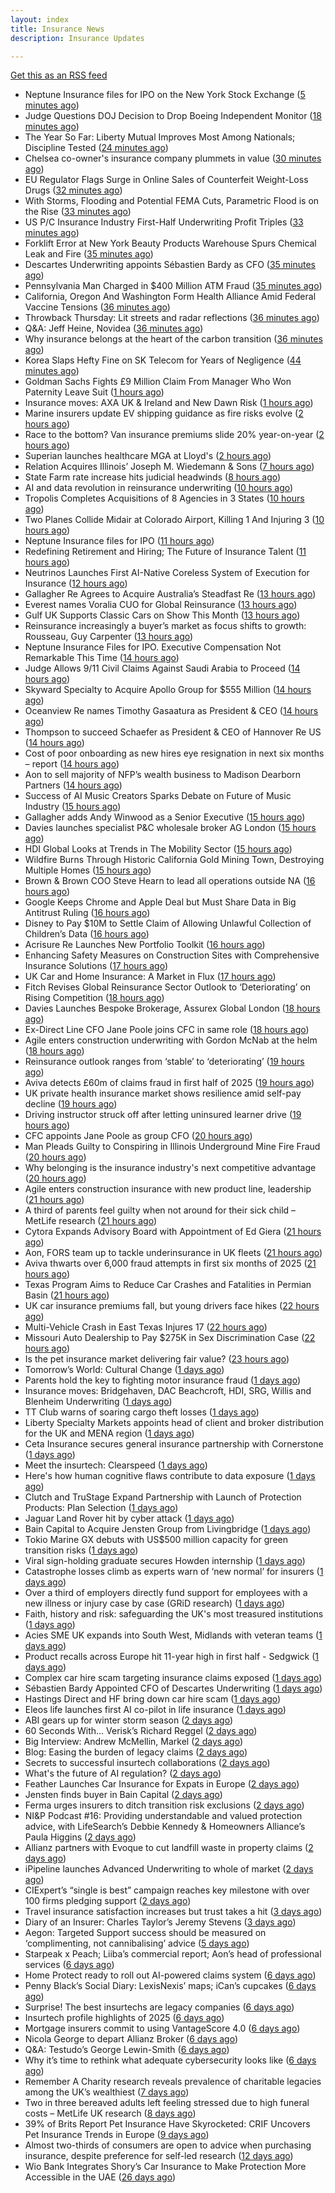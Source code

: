 ```yaml
---
layout: index
title: Insurance News
description: Insurance Updates

---
```


[Get this as an RSS feed](/insurance.rss)

<!-- news_marker starts -->
- Neptune Insurance files for IPO on the New York Stock Exchange ([5 minutes ago](https://www.reinsurancene.ws/neptune-insurance-files-for-ipo-on-the-new-york-stock-exchange/))
- Judge Questions DOJ Decision to Drop Boeing Independent Monitor ([18 minutes ago](https://www.insurancejournal.com/news/national/2025/09/04/837785.htm))
- The Year So Far: Liberty Mutual Improves Most Among Nationals; Discipline Tested ([24 minutes ago](https://www.insurancejournal.com/news/national/2025/09/04/837788.htm))
- Chelsea co-owner's insurance company plummets in value ([30 minutes ago](https://www.insurancebusinessmag.com/uk/news/breaking-news/chelsea-coowners-insurance-company-plummets-in-value-548361.aspx))
- EU Regulator Flags Surge in Online Sales of Counterfeit Weight-Loss Drugs ([32 minutes ago](https://www.insurancejournal.com/news/international/2025/09/04/837764.htm))
- With Storms, Flooding and Potential FEMA Cuts, Parametric Flood is on the Rise ([33 minutes ago](https://www.insurancejournal.com/news/southeast/2025/09/04/837828.htm))
- US P/C Insurance Industry First-Half Underwriting Profit Triples ([33 minutes ago](https://www.insurancejournal.com/news/national/2025/09/04/837812.htm))
- Forklift Error at New York Beauty Products Warehouse Spurs Chemical Leak and Fire ([35 minutes ago](https://www.insurancejournal.com/news/east/2025/09/04/837838.htm))
- Descartes Underwriting appoints Sébastien Bardy as CFO ([35 minutes ago](https://www.reinsurancene.ws/descartes-underwriting-appoints-sebastien-bardy-as-cfo/))
- Pennsylvania Man Charged in $400 Million ATM Fraud ([35 minutes ago](https://www.insurancejournal.com/news/east/2025/09/04/837823.htm))
- California, Oregon And Washington Form Health Alliance Amid Federal Vaccine Tensions ([36 minutes ago](https://www.insurancejournal.com/news/west/2025/09/04/837772.htm))
- Throwback Thursday: Lit streets and radar reflections ([36 minutes ago](https://www.postonline.co.uk/personal/7956764/throwback-thursday-lit-streets-and-radar-reflections))
- Q&A: Jeff Heine, Novidea ([36 minutes ago](https://www.postonline.co.uk/technology/7957699/qa-jeff-heine-novidea))
- Why insurance belongs at the heart of the carbon transition ([36 minutes ago](https://www.postonline.co.uk/commercial/7958927/why-insurance-belongs-at-the-heart-of-the-carbon-transition))
- Korea Slaps Hefty Fine on SK Telecom for Years of Negligence ([44 minutes ago](https://www.insurancejournal.com/news/international/2025/09/04/837768.htm))
- Goldman Sachs Fights £9 Million Claim From Manager Who Won Paternity Leave Suit ([1 hours ago](https://www.insurancejournal.com/news/international/2025/09/04/837782.htm))
- Insurance moves: AXA UK & Ireland and New Dawn Risk ([1 hours ago](https://www.insurancebusinessmag.com/uk/news/breaking-news/insurance-moves-axa-uk-and-ireland-and-new-dawn-risk-548375.aspx))
- Marine insurers update EV shipping guidance as fire risks evolve ([2 hours ago](https://www.insurancebusinessmag.com/uk/news/marine/marine-insurers-update-ev-shipping-guidance-as-fire-risks-evolve-548373.aspx))
- Race to the bottom? Van insurance premiums slide 20% year-on-year ([2 hours ago](https://www.insurancebusinessmag.com/uk/news/auto-motor/race-to-the-bottom-van-insurance-premiums-slide-20-yearonyear-548371.aspx))
- Superian launches healthcare MGA at Lloyd's ([2 hours ago](https://www.insurancebusinessmag.com/uk/news/life-insurance/superian-launches-healthcare-mga-at-lloyds-548370.aspx))
- Relation Acquires Illinois’ Joseph M. Wiedemann & Sons ([7 hours ago](https://www.insurancejournal.com/news/midwest/2025/09/03/837816.htm))
- State Farm rate increase hits judicial headwinds ([8 hours ago](https://www.dig-in.com/news/state-farm-rate-increase-hits-judicial-headwinds))
- AI and data revolution in reinsurance underwriting ([10 hours ago](https://www.dig-in.com/opinion/ai-and-data-revolution-in-reinsurance-underwriting))
- Tropolis Completes Acquisitions of 8 Agencies in 3 States ([10 hours ago](https://www.insurancejournal.com/news/national/2025/09/03/837779.htm))
- Two Planes Collide Midair at Colorado Airport, Killing 1 And Injuring 3 ([10 hours ago](https://www.insurancejournal.com/news/west/2025/09/03/837776.htm))
- Neptune Insurance files for IPO ([11 hours ago](https://www.dig-in.com/articles/neptune-insurance-files-for-ipo))
- Redefining Retirement and Hiring; The Future of Insurance Talent ([11 hours ago](https://www.insurancejournal.com/services/newswire/2025/09/03/837637.htm))
- Neutrinos Launches First AI-Native Coreless System of Execution for Insurance ([12 hours ago](https://www.insurtechinsights.com/neutrinos-launches-first-ai-native-coreless-system-of-execution-for-insurance/))
- Gallagher Re Agrees to Acquire Australia’s Steadfast Re ([13 hours ago](https://www.insurtechinsights.com/gallagher-re-agrees-to-acquire-australias-steadfast-re/))
- Everest names Voralia CUO for Global Reinsurance ([13 hours ago](https://www.reinsurancene.ws/everest-names-voralia-cuo-for-global-reinsurance/))
- Gulf UK Supports Classic Cars on Show This Month ([13 hours ago](https://insurance-edge.net/2025/09/03/gulf-uk-supports-classic-cars-on-show-this-month/))
- Reinsurance increasingly a buyer’s market as focus shifts to growth: Rousseau, Guy Carpenter ([13 hours ago](https://www.reinsurancene.ws/reinsurance-increasingly-a-buyers-market-as-focus-shifts-to-growth-rousseau-guy-carpenter/))
- Neptune Insurance Files for IPO. Executive Compensation Not Remarkable This Time ([14 hours ago](https://www.insurancejournal.com/news/southeast/2025/09/03/837735.htm))
- Judge Allows 9/11 Civil Claims Against Saudi Arabia to Proceed ([14 hours ago](https://www.insurancejournal.com/news/east/2025/09/03/837746.htm))
- Skyward Specialty to Acquire Apollo Group for $555 Million ([14 hours ago](https://www.insurtechinsights.com/skyward-specialty-to-acquire-apollo-group-for-555-million/))
- Oceanview Re names Timothy Gasaatura as President & CEO ([14 hours ago](https://www.reinsurancene.ws/oceanview-re-names-timothy-gasaatura-as-president-ceo/))
- Thompson to succeed Schaefer as President & CEO of Hannover Re US ([14 hours ago](https://www.reinsurancene.ws/thompson-to-succeed-schaefer-as-president-ceo-of-hannover-re-us/))
- Cost of poor onboarding as new hires eye resignation in next six months – report ([14 hours ago](https://www.insurancebusinessmag.com/uk/business-strategy/cost-of-poor-onboarding-as-new-hires-eye-resignation-in-next-six-months--report-548328.aspx))
- Aon to sell majority of NFP’s wealth business to Madison Dearborn Partners ([14 hours ago](https://www.reinsurancene.ws/aon-to-sell-majority-of-nfps-wealth-business-to-madison-dearborn-partners/))
- Success of AI Music Creators Sparks Debate on Future of Music Industry ([15 hours ago](https://www.insurancejournal.com/news/national/2025/09/03/837736.htm))
- Gallagher adds Andy Winwood as a Senior Executive ([15 hours ago](https://www.reinsurancene.ws/gallagher-adds-andy-winwood-as-a-senior-executive/))
- Davies launches specialist P&C wholesale broker AG London ([15 hours ago](https://www.reinsurancene.ws/davies-launches-specialist-pc-wholesale-broker-ag-london/))
- HDI Global Looks at Trends in The Mobility Sector ([15 hours ago](https://insurance-edge.net/2025/09/03/hdi-global-looks-at-trends-in-the-mobility-sector/))
- Wildfire Burns Through Historic California Gold Mining Town, Destroying Multiple Homes ([15 hours ago](https://www.insurancejournal.com/news/west/2025/09/03/837731.htm))
- Brown & Brown COO Steve Hearn to lead all operations outside NA ([16 hours ago](https://www.reinsurancene.ws/brown-brown-coo-steve-hearn-to-lead-all-operations-outside-na/))
- Google Keeps Chrome and Apple Deal but Must Share Data in Big Antitrust Ruling ([16 hours ago](https://www.insurancejournal.com/news/national/2025/09/03/837727.htm))
- Disney to Pay $10M to Settle Claim of Allowing Unlawful Collection of Children’s Data ([16 hours ago](https://www.insurancejournal.com/news/national/2025/09/03/837722.htm))
- Acrisure Re Launches New Portfolio Toolkit ([16 hours ago](https://insurance-edge.net/2025/09/03/acrisure-re-launches-new-portfolio-toolkit/))
- Enhancing Safety Measures on Construction Sites with Comprehensive Insurance Solutions ([17 hours ago](https://insurance-edge.net/2025/09/03/enhancing-safety-measures-on-construction-sites-with-comprehensive-insurance-solutions/))
- UK Car and Home Insurance: A Market in Flux ([17 hours ago](https://insurance-edge.net/2025/09/03/uk-car-and-home-insurance-a-market-in-flux/))
- Fitch Revises Global Reinsurance Sector Outlook to ‘Deteriorating’ on Rising Competition ([18 hours ago](https://www.insurancejournal.com/news/international/2025/09/03/837717.htm))
- Davies Launches Bespoke Brokerage, Assurex Global London ([18 hours ago](https://insurance-edge.net/2025/09/03/davies-launches-bespoke-brokerage-assurex-global-london/))
- Ex-Direct Line CFO Jane Poole joins CFC in same role ([18 hours ago](https://www.insurancebusinessmag.com/uk/news/breaking-news/exdirect-line-cfo-jane-poole-joins-cfc-in-same-role-548279.aspx))
- Agile enters construction underwriting with Gordon McNab at the helm ([18 hours ago](https://www.insurtechinsights.com/agile-enters-construction-underwriting-with-gordon-mcnab-at-the-helm/))
- Reinsurance outlook ranges from ‘stable’ to ‘deteriorating’ ([19 hours ago](https://www.postonline.co.uk/reinsurance/7958944/reinsurance-outlook-ranges-from-%E2%80%98stable%E2%80%99-to-%E2%80%98deteriorating%E2%80%99))
- Aviva detects £60m of claims fraud in first half of 2025 ([19 hours ago](https://www.postonline.co.uk/news/7958946/aviva-detects-%C2%A360m-of-claims-fraud-in-first-half-of-2025))
- UK private health insurance market shows resilience amid self-pay decline ([19 hours ago](https://www.insurancebusinessmag.com/uk/news/life-insurance/uk-private-health-insurance-market-shows-resilience-amid-selfpay-decline-548276.aspx))
- Driving instructor struck off after letting uninsured learner drive ([19 hours ago](https://www.insurancebusinessmag.com/uk/news/legal-insights/driving-instructor-struck-off-after-letting-uninsured-learner-drive-548275.aspx))
- CFC appoints Jane Poole as group CFO ([20 hours ago](https://www.postonline.co.uk/news/7958945/cfc-appoints-jane-poole-as-group-cfo))
- Man Pleads Guilty to Conspiring in Illinois Underground Mine Fire Fraud ([20 hours ago](https://www.insurancejournal.com/news/midwest/2025/09/03/837692.htm))
- Why belonging is the insurance industry's next competitive advantage ([20 hours ago](https://www.insurancebusinessmag.com/uk/news/diversity-inclusion/why-belonging-is-the-insurance-industrys-next-competitive-advantage-548171.aspx))
- Agile enters construction insurance with new product line, leadership ([21 hours ago](https://www.insurancebusinessmag.com/uk/news/construction-engineering/agile-enters-construction-insurance-with-new-product-line-leadership-548263.aspx))
- A third of parents feel guilty when not around for their sick child – MetLife research ([21 hours ago](https://ifamagazine.com/a-third-of-parents-feel-guilty-when-not-around-for-their-sick-child-metlife-research/))
- Cytora Expands Advisory Board with Appointment of Ed Giera ([21 hours ago](https://www.insurtechinsights.com/cytora-expands-advisory-board-with-appointment-of-ed-giera/))
- Aon, FORS team up to tackle underinsurance in UK fleets ([21 hours ago](https://www.insurancebusinessmag.com/uk/news/auto-motor/aon-fors-team-up-to-tackle-underinsurance-in-uk-fleets-548260.aspx))
- Aviva thwarts over 6,000 fraud attempts in first six months of 2025 ([21 hours ago](https://www.insurancebusinessmag.com/uk/news/breaking-news/aviva-thwarts-over-6000-fraud-attempts-in-first-six-months-of-2025-548258.aspx))
- Texas Program Aims to Reduce Car Crashes and Fatalities in Permian Basin ([21 hours ago](https://www.insurancejournal.com/news/southcentral/2025/09/03/837671.htm))
- UK car insurance premiums fall, but young drivers face hikes ([22 hours ago](https://www.insurancebusinessmag.com/uk/news/auto-motor/uk-car-insurance-premiums-fall-but-young-drivers-face-hikes-548243.aspx))
- Multi-Vehicle Crash in East Texas Injures 17 ([22 hours ago](https://www.insurancejournal.com/news/southcentral/2025/09/03/837676.htm))
- Missouri Auto Dealership to Pay $275K in Sex Discrimination Case ([22 hours ago](https://www.insurancejournal.com/news/midwest/2025/09/03/837689.htm))
- Is the pet insurance market delivering fair value? ([23 hours ago](https://www.postonline.co.uk/personal/7958177/is-the-pet-insurance-market-delivering-fair-value))
- Tomorrow’s World: Cultural Change ([1 days ago](https://www.postonline.co.uk/regulation/7958189/tomorrow%E2%80%99s-world-cultural-change))
- Parents hold the key to fighting motor insurance fraud ([1 days ago](https://www.postonline.co.uk/claims/7958260/parents-hold-the-key-to-fighting-motor-insurance-fraud))
- Insurance moves: Bridgehaven, DAC Beachcroft, HDI, SRG, Willis and Blenheim Underwriting ([1 days ago](https://www.insurancebusinessmag.com/uk/news/breaking-news/insurance-moves-bridgehaven-dac-beachcroft-hdi-srg-willis-and-blenheim-underwriting-548213.aspx))
- TT Club warns of soaring cargo theft losses ([1 days ago](https://www.insurancebusinessmag.com/uk/news/auto-motor/tt-club-warns-of-soaring-cargo-theft-losses-548216.aspx))
- Liberty Specialty Markets appoints head of client and broker distribution for the UK and MENA region ([1 days ago](https://www.insurancebusinessmag.com/uk/news/breaking-news/liberty-specialty-markets-appoints-head-of-client-and-broker-distribution-for-the-uk-and-mena-region-548211.aspx))
- Ceta Insurance secures general insurance partnership with Cornerstone ([1 days ago](https://www.insurancebusinessmag.com/uk/news/breaking-news/ceta-insurance-secures-general-insurance-partnership-with-cornerstone-548218.aspx))
- Meet the insurtech: Clearspeed ([1 days ago](https://www.dig-in.com/news/meet-the-insurtech-clearspeed))
- Here's how human cognitive flaws contribute to data exposure ([1 days ago](https://www.dig-in.com/opinion/how-cognitive-flaws-contribute-to-data-exposure))
- Clutch and TruStage Expand Partnership with Launch of Protection Products: Plan Selection ([1 days ago](https://www.insurtechinsights.com/clutch-and-trustage-expand-partnership-with-launch-of-protection-products-plan-selection/))
- Jaguar Land Rover hit by cyber attack ([1 days ago](https://www.insurancebusinessmag.com/uk/news/cyber/jaguar-land-rover-hit-by-cyber-attack-548178.aspx))
- Bain Capital to Acquire Jensten Group from Livingbridge ([1 days ago](https://www.insurtechinsights.com/bain-capital-to-acquire-jensten-group-from-livingbridge/))
- Tokio Marine GX debuts with US$500 million capacity for green transition risks ([1 days ago](https://www.insurancebusinessmag.com/uk/news/breaking-news/tokio-marine-gx-debuts-with-us500-million-capacity-for-green-transition-risks-548146.aspx))
- Viral sign-holding graduate secures Howden internship ([1 days ago](https://www.postonline.co.uk/broker/7958941/viral-sign-holding-graduate-secures-howden-internship))
- Catastrophe losses climb as experts warn of ‘new normal’ for insurers ([1 days ago](https://www.insurancebusinessmag.com/uk/news/catastrophe/catastrophe-losses-climb-as-experts-warn-of-new-normal-for-insurers-548128.aspx))
- Over a third of employers directly fund support for employees with a new illness or injury case by case (GRiD research) ([1 days ago](https://ifamagazine.com/over-a-third-36-of-employers-directly-fund-support-for-employees-with-a-new-illness-or-injury-case-by-case-grid-research/))
- Faith, history and risk: safeguarding the UK's most treasured institutions ([1 days ago](https://www.insurancebusinessmag.com/uk/news/non-profits/faith-history-and-risk-safeguarding-the-uks-most-treasured-institutions-548124.aspx))
- Acies SME UK expands into South West, Midlands with veteran teams ([1 days ago](https://www.insurancebusinessmag.com/uk/news/sme/acies-sme-uk-expands-into-south-west-midlands-with-veteran-teams-548106.aspx))
- Product recalls across Europe hit 11-year high in first half - Sedgwick ([1 days ago](https://www.insurancebusinessmag.com/uk/news/breaking-news/product-recalls-across-europe-hit-11year-high-in-first-half--sedgwick-548101.aspx))
- Complex car hire scam targeting insurance claims exposed ([1 days ago](https://www.insurancebusinessmag.com/uk/news/auto-motor/complex-car-hire-scam-targeting-insurance-claims-exposed-548092.aspx))
- Sébastien Bardy Appointed CFO of Descartes Underwriting ([1 days ago](https://www.insurtechinsights.com/sebastien-bardy-appointed-cfo-of-descartes-underwriting/))
- Hastings Direct and HF bring down car hire scam ([1 days ago](https://www.postonline.co.uk/personal/7958940/hastings-direct-and-hf-bring-down-car-hire-scam))
- Eleos life launches first AI co-pilot in life insurance ([1 days ago](https://ifamagazine.com/eleos-life-launches-first-ai-co-pilot-in-life-insurance/))
- ABI gears up for winter storm season ([2 days ago](https://www.postonline.co.uk/claims/7958926/abi-gears-up-for-winter-storm-season))
- 60 Seconds With... Verisk’s Richard Reggel ([2 days ago](https://www.postonline.co.uk/technology/7958029/60-seconds-with-verisk%E2%80%99s-richard-reggel))
- Big Interview: Andrew McMellin, Markel ([2 days ago](https://www.postonline.co.uk/lloyd%E2%80%99slondon/7958273/big-interview-andrew-mcmellin-markel))
- Blog: Easing the burden of legacy claims ([2 days ago](https://www.postonline.co.uk/claims/7958292/blog-easing-the-burden-of-legacy-claims))
- Secrets to successful insurtech collaborations ([2 days ago](https://www.dig-in.com/news/secrets-to-successful-insurtech-collaborations))
- What's the future of AI regulation? ([2 days ago](https://www.dig-in.com/news/whats-the-future-of-ai-regulation))
- Feather Launches Car Insurance for Expats in Europe ([2 days ago](https://www.insurtechinsights.com/feather-launches-car-insurance-for-expats-in-europe/))
- Jensten finds buyer in Bain Capital ([2 days ago](https://www.postonline.co.uk/news/7958931/jensten-finds-buyer-in-bain-capital))
- Ferma urges insurers to ditch transition risk exclusions ([2 days ago](https://www.postonline.co.uk/commercial/7958930/ferma-urges-insurers-to-ditch-transition-risk-exclusions))
- NI&P Podcast #16: Providing understandable and valued protection advice, with LifeSearch’s Debbie Kennedy & Homeowners Alliance’s Paula Higgins ([2 days ago](https://ifamagazine.com/nip-podcast-16-providing-understandable-and-valued-protection-advice-with-lifesearchs-debbie-kennedy-homeowners-alliances-paula-higgins/))
- Allianz partners with Evoque to cut landfill waste in property claims ([2 days ago](https://www.insurtechinsights.com/allianz-partners-with-evoque-to-cut-landfill-waste-in-property-claims/))
- iPipeline launches Advanced Underwriting to whole of market ([2 days ago](https://ifamagazine.com/ipipeline-launches-advanced-underwriting-to-whole-of-market/))
- CIExpert’s “single is best” campaign reaches key milestone with over 100 firms pledging support ([2 days ago](https://ifamagazine.com/ciexperts-single-is-best-campaign-reaches-key-milestone-with-over-100-firms-pledging-support/))
- Travel insurance satisfaction increases but trust takes a hit ([3 days ago](https://www.postonline.co.uk/personal/7958863/travel-insurance-satisfaction-increases-but-trust-takes-a-hit))
- Diary of an Insurer: Charles Taylor’s Jeremy Stevens ([3 days ago](https://www.postonline.co.uk/technology/7957628/diary-of-an-insurer-charles-taylor%E2%80%99s-jeremy-stevens))
- Aegon: Targeted Support success should be measured on ‘complimenting, not cannibalising’ advice ([5 days ago](https://ifamagazine.com/aegon-targeted-support-success-should-be-measured-on-complimenting-not-cannibalising-advice/))
- Starpeak x Peach; Liiba’s commercial report; Aon’s head of professional services ([6 days ago](https://www.postonline.co.uk/news/7958924/starpeak-x-peach-liiba%E2%80%99s-commercial-report-aon%E2%80%99s-head-of-professional-services))
- Home Protect ready to roll out AI-powered claims system ([6 days ago](https://www.postonline.co.uk/news/7958319/home-protect-ready-to-roll-out-ai-powered-claims-system))
- Penny Black’s Social Diary: LexisNexis’ maps; iCan’s cupcakes ([6 days ago](https://www.postonline.co.uk/people/7958246/penny-black%E2%80%99s-social-diary-lexisnexis%E2%80%99-maps-ican%E2%80%99s-cupcakes))
- Surprise! The best insurtechs are legacy companies ([6 days ago](https://www.dig-in.com/opinion/the-best-insurtechs-are-legacy-companies))
- Insurtech profile highlights of 2025 ([6 days ago](https://www.dig-in.com/list/insurtech-profile-highlights-of-2025))
- Mortgage insurers commit to using VantageScore 4.0 ([6 days ago](https://www.dig-in.com/news/mortgage-insurers-commit-to-using-vantagescore-4-0))
- Nicola George to depart Allianz Broker ([6 days ago](https://www.postonline.co.uk/broker/7958923/nicola-george-to-depart-allianz-broker))
- Q&A: Testudo’s George Lewin-Smith ([6 days ago](https://www.postonline.co.uk/technology/7958076/qa-testudo%E2%80%99s-george-lewin-smith))
- Why it’s time to rethink what adequate cybersecurity looks like ([6 days ago](https://www.postonline.co.uk/commercial/7958910/why-it%E2%80%99s-time-to-rethink-what-adequate-cybersecurity-looks-like))
- Remember A Charity research reveals prevalence of charitable legacies among the UK’s wealthiest ([7 days ago](https://ifamagazine.com/remember-a-charity-research-reveals-prevalence-of-charitable-legacies-among-the-uks-wealthiest/))
- Two in three bereaved adults left feeling stressed due to high funeral costs – MetLife UK research ([8 days ago](https://ifamagazine.com/two-in-three-bereaved-adults-left-feeling-stressed-due-to-high-funeral-costs-metlife-uk-research/))
- 39% of Brits Report Pet Insurance Have Skyrocketed: CRIF Uncovers Pet Insurance Trends in Europe ([9 days ago](https://thefintechtimes.com/39-of-brits-report-pet-insurance-have-skyrocketed-crif-uncovers-pet-insurance-trends-in-europe/))
- Almost two-thirds of consumers are open to advice when purchasing insurance, despite preference for self-led research ([12 days ago](https://ifamagazine.com/almost-two-thirds-of-consumers-are-open-to-advice-when-purchasing-insurance-despite-preference-for-self-led-research/))
- Wio Bank Integrates Shory’s Car Insurance to Make Protection More Accessible in the UAE ([26 days ago](https://thefintechtimes.com/wio-bank-integrates-shorys-car-insurance-to-make-protection-more-accessible-in-the-uae/))

<!-- news_marker ends -->